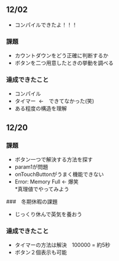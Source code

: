 ## 12/02

* コンパイルできたよ！！！  

### 課題
* カウントダウンをどう正確に判断するか  
* ボタンを二つ用意したときの挙動を調べる  

### 達成できたこと
* コンパイル  
* タイマー  ←　できてなかった(笑)  
* ある程度の構造を理解  

## 12/20

### 課題
* ボタン一つで解決する方法を探す  
* param1が問題  
* onTouchButtonがうまく機能できない  
* Error: Memory Full ← 爆笑  
*真理値でやってみよう  

###　冬期休暇の課題
* じっくり休んで英気を養おう  

### 達成できたこと
* タイマーの方法は解決　100000 = 約5秒  
* ボタン２個表示も可能  
